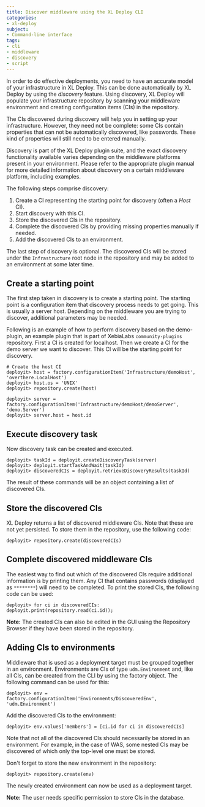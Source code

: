 ```yaml
---
title: Discover middleware using the XL Deploy CLI
categories:
- xl-deploy
subject:
- Command-line interface
tags:
- cli
- middleware
- discovery
- script
---
```


In order to do effective deployments, you need to have an accurate model of your infrastructure in XL Deploy. This can be done automatically by XL Deploy by using the _discovery_ feature. Using discovery, XL Deploy will populate your infrastructure repository by scanning your middleware environment and creating configuration items (CIs) in the repository.

The CIs discovered during discovery will help you in setting up your infrastructure. However, they need not be complete: some CIs contain properties that can not be automatically discovered, like passwords. These kind of properties will still need to be entered manually.

Discovery is part of the XL Deploy plugin suite, and the exact discovery functionality available varies depending on the middleware platforms present in your environment. Please refer to the appropriate plugin manual for more detailed information about discovery on a certain middleware platform, including examples.

The following steps comprise discovery:

1. Create a CI representing the starting point for discovery (often a _Host_ CI).
2. Start discovery with this CI.
3. Store the discovered CIs in the repository.
4. Complete the discovered CIs by providing missing properties manually if needed.
5. Add the discovered CIs to an environment.

The last step of discovery is optional. The discovered CIs will be stored under the `Infrastructure` root node in the repository and may be added to an environment at some later time.

## Create a starting point

The first step taken in discovery is to create a starting point. The starting point is a configuration item that discovery process needs to get going. This is usually a server host. Depending on the middleware you are trying to discover, additional parameters may be needed.

Following is an example of how to perform discovery based on the demo-plugin, an example plugin that is part of XebiaLabs `community-plugins` repository. First a CI is created for localhost. Then we create a CI for the demo server we want to discover. This CI will be the starting point for discovery.

	# Create the host CI
	deployit> host = factory.configurationItem('Infrastructure/demoHost', 'overthere.LocalHost')
	deployit> host.os = 'UNIX'
	deployit> repository.create(host)

	deployit> server = factory.configurationItem('Infrastructure/demoHost/demoServer', 'demo.Server')
	deployit> server.host = host.id

## Execute discovery task

Now discovery task can be created and executed.

	deployit> taskId = deployit.createDiscoveryTask(server)
	deployit> deployit.startTaskAndWait(taskId)
	deployit> discoveredCIs = deployit.retrieveDiscoveryResults(taskId)

The result of these commands will be an object containing a list of discovered CIs.

## Store the discovered CIs

XL Deploy returns a list of discovered middleware CIs. Note that these are not yet persisted. To store them in the repository, use the following code:

	deployit> repository.create(discoveredCIs)

## Complete discovered middleware CIs

The easiest way to find out which of the discovered CIs require additional information is by printing them. Any CI that contains passwords (displayed as `********`) will need to be completed. To print the stored CIs, the following code can be used:

	deployit> for ci in discoveredCIs: deployit.print(repository.read(ci.id));

**Note:** The created CIs can also be edited in the GUI using the Repository Browser if they have been stored in the repository.

## Adding CIs to environments

Middleware that is used as a deployment target must be grouped together in an environment. Environments are CIs of type `udm.Environment` and, like all CIs, can be created from the CLI by using the factory object. The following command can be used for this:

	deployit> env = factory.configurationItem('Environments/DiscoveredEnv', 'udm.Environment')

Add the discovered CIs to the environment:

	deployit> env.values['members'] = [ci.id for ci in discoveredCIs]

Note that not all of the discovered CIs should necessarily be stored in an environment. For example, in the case of WAS, some nested CIs may be discovered of which only the top-level one must be stored.

Don't forget to store the new environment in the repository:

	deployit> repository.create(env)

The newly created environment can now be used as a deployment target.

**Note:** The user needs specific permission to store CIs in the database.
